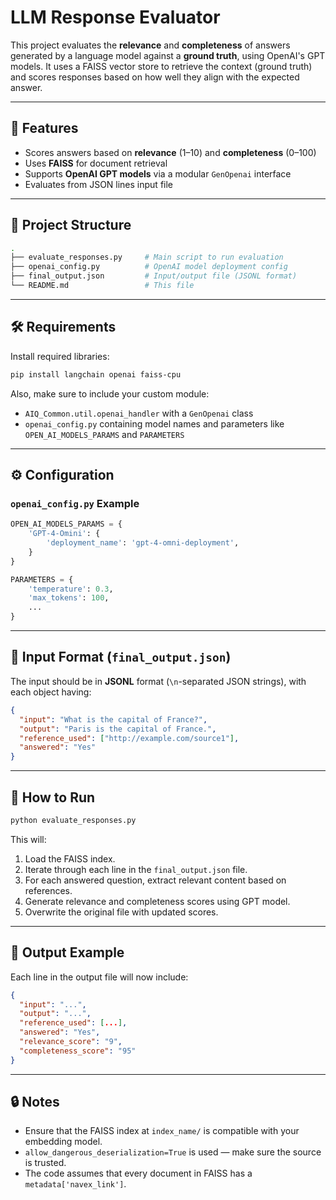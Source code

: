 # LLM Response Evaluator

This project evaluates the **relevance** and **completeness** of answers generated by a language model against a **ground truth**, using OpenAI's GPT models. It uses a FAISS vector store to retrieve the context (ground truth) and scores responses based on how well they align with the expected answer.

---

## 🧠 Features

- Scores answers based on **relevance** (1–10) and **completeness** (0–100)
- Uses **FAISS** for document retrieval
- Supports **OpenAI GPT models** via a modular `GenOpenai` interface
- Evaluates from JSON lines input file

---

## 📁 Project Structure

```bash
.
├── evaluate_responses.py     # Main script to run evaluation
├── openai_config.py          # OpenAI model deployment config
├── final_output.json         # Input/output file (JSONL format)
└── README.md                 # This file
```

---

## 🛠️ Requirements

Install required libraries:

```bash
pip install langchain openai faiss-cpu
```

Also, make sure to include your custom module:
- `AIQ_Common.util.openai_handler` with a `GenOpenai` class
- `openai_config.py` containing model names and parameters like `OPEN_AI_MODELS_PARAMS` and `PARAMETERS`

---

## ⚙️ Configuration

### `openai_config.py` Example

```python
OPEN_AI_MODELS_PARAMS = {
    'GPT-4-Omini': {
        'deployment_name': 'gpt-4-omni-deployment',
    }
}

PARAMETERS = {
    'temperature': 0.3,
    'max_tokens': 100,
    ...
}
```

---

## 📄 Input Format (`final_output.json`)

The input should be in **JSONL** format (`\n`-separated JSON strings), with each object having:

```json
{
  "input": "What is the capital of France?",
  "output": "Paris is the capital of France.",
  "reference_used": ["http://example.com/source1"],
  "answered": "Yes"
}
```

---

## 🚀 How to Run

```bash
python evaluate_responses.py
```

This will:
1. Load the FAISS index.
2. Iterate through each line in the `final_output.json` file.
3. For each answered question, extract relevant content based on references.
4. Generate relevance and completeness scores using GPT model.
5. Overwrite the original file with updated scores.

---

## 📝 Output Example

Each line in the output file will now include:

```json
{
  "input": "...",
  "output": "...",
  "reference_used": [...],
  "answered": "Yes",
  "relevance_score": "9",
  "completeness_score": "95"
}
```

---

## 🔒 Notes

- Ensure that the FAISS index at `index_name/` is compatible with your embedding model.
- `allow_dangerous_deserialization=True` is used — make sure the source is trusted.
- The code assumes that every document in FAISS has a `metadata['navex_link']`.
